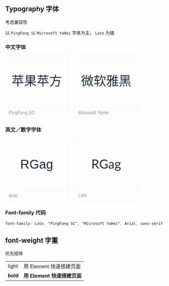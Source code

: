 <style lang="scss">
  .demo-typo-box {
    height: 200px;
    width: 200px;
    position: relative;
    border: 1px solid #eaeefb;
    font-size: 40px;
    color: #1f2d3d;
    text-align: center;
    line-height: 162px;
    padding-bottom: 36px;
    box-sizing: border-box;
    display: inline-block;
    margin-right: 17px;
    border-radius: 4px;

    .name {
      position: absolute;
      bottom: 0;
      width: 100%;
      height: 35px;
      border-top: 1px solid #eaeefb;
      font-size: 14px;
      color: #8492a6;
      line-height: 35px;
      text-align: left;
      text-indent: 10px;
      font-family: 'Helvetica Neue';
    }
  }
  .typo-PingFang {
    font-family: 'PingFang SC';
  }
  .typo-Microsoft {
    font-family: 'Microsoft YaHei';
  }
  /* 英文 */
  .typo-Arial {
    font-family: 'Arial';
  }
  .typo-Lato {
    font-family: 'Lato';
  }
  .typo-weight-bold {
    font-weight: bold;
  }
  .typo-weight-light {
    font-weight: light;
  }
</style>

## Typography 字体

考虑兼容性

以 `PingFang SC` `Microsoft YaHei` 字体为主， `Lato` 为辅

### 中文字体

<div class="demo-typo-box typo-PingFang">
  苹果苹方
  <div class="name">PingFang SC</div>
</div>
<div class="demo-typo-box typo-Microsoft">
  微软雅黑
  <div class="name">Microsoft YaHei</div>
</div>

### 英文／数字字体

<div class="demo-typo-box typo-Arial">
  RGag
  <div class="name">Arial</div>
</div>
<div class="demo-typo-box typo-Lato">
  RGag
  <div class="name">Lato</div>
</div>

### Font-family 代码

```css
font-family: Lato, "PingFang SC", "Microsoft YaHei", Arial, sans-serif;
```

## font-weight 字重

优先细体

<table>
  <tbody>
    <tr>
      <td class="typo-weight-light">light</td>
      <td class="typo-weight-light">用 Element 快速搭建页面</td>
    </tr>
    <tr>
      <td class="typo-weight-bold">bold</td>
      <td class="typo-weight-bold">用 Element 快速搭建页面</td>
    </tr>
  </tbody>
</table>
